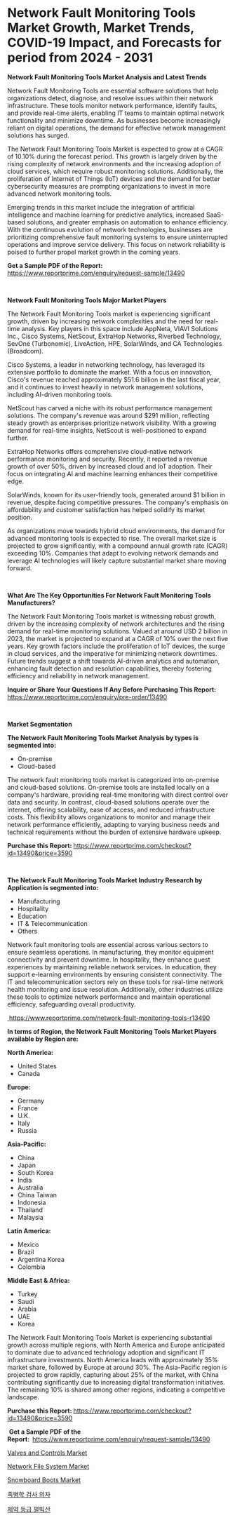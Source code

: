 <p><h1>Network Fault Monitoring Tools Market Growth, Market Trends, COVID-19 Impact, and Forecasts for period from 2024 - 2031</h1></p><p><strong>Network Fault Monitoring Tools Market Analysis and Latest Trends</strong></p>
<p><p>Network Fault Monitoring Tools are essential software solutions that help organizations detect, diagnose, and resolve issues within their network infrastructure. These tools monitor network performance, identify faults, and provide real-time alerts, enabling IT teams to maintain optimal network functionality and minimize downtime. As businesses become increasingly reliant on digital operations, the demand for effective network management solutions has surged.</p><p>The Network Fault Monitoring Tools Market is expected to grow at a CAGR of 10.10% during the forecast period. This growth is largely driven by the rising complexity of network environments and the increasing adoption of cloud services, which require robust monitoring solutions. Additionally, the proliferation of Internet of Things (IoT) devices and the demand for better cybersecurity measures are prompting organizations to invest in more advanced network monitoring tools.</p><p>Emerging trends in this market include the integration of artificial intelligence and machine learning for predictive analytics, increased SaaS-based solutions, and greater emphasis on automation to enhance efficiency. With the continuous evolution of network technologies, businesses are prioritizing comprehensive fault monitoring systems to ensure uninterrupted operations and improve service delivery. This focus on network reliability is poised to further propel market growth in the coming years.</p></p>
<p><strong>Get a Sample PDF of the Report:&nbsp;</strong> <a href="https://www.reportprime.com/enquiry/request-sample/13490">https://www.reportprime.com/enquiry/request-sample/13490</a></p>
<p>&nbsp;</p>
<p><strong>Network Fault Monitoring Tools Major Market Players</strong></p>
<p><p>The Network Fault Monitoring Tools market is experiencing significant growth, driven by increasing network complexities and the need for real-time analysis. Key players in this space include AppNeta, VIAVI Solutions Inc., Cisco Systems, NetScout, ExtraHop Networks, Riverbed Technology, SevOne (Turbonomic), LiveAction, HPE, SolarWinds, and CA Technologies (Broadcom).</p><p>Cisco Systems, a leader in networking technology, has leveraged its extensive portfolio to dominate the market. With a focus on innovation, Cisco's revenue reached approximately $51.6 billion in the last fiscal year, and it continues to invest heavily in network management solutions, including AI-driven monitoring tools.</p><p>NetScout has carved a niche with its robust performance management solutions. The company's revenue was around $291 million, reflecting steady growth as enterprises prioritize network visibility. With a growing demand for real-time insights, NetScout is well-positioned to expand further.</p><p>ExtraHop Networks offers comprehensive cloud-native network performance monitoring and security. Recently, it reported a revenue growth of over 50%, driven by increased cloud and IoT adoption. Their focus on integrating AI and machine learning enhances their competitive edge.</p><p>SolarWinds, known for its user-friendly tools, generated around $1 billion in revenue, despite facing competitive pressures. The company's emphasis on affordability and customer satisfaction has helped solidify its market position.</p><p>As organizations move towards hybrid cloud environments, the demand for advanced monitoring tools is expected to rise. The overall market size is projected to grow significantly, with a compound annual growth rate (CAGR) exceeding 10%. Companies that adapt to evolving network demands and leverage AI technologies will likely capture substantial market share moving forward.</p></p>
<p>&nbsp;</p>
<p><strong>What Are The Key Opportunities For Network Fault Monitoring Tools Manufacturers?</strong></p>
<p><p>The Network Fault Monitoring Tools market is witnessing robust growth, driven by the increasing complexity of network architectures and the rising demand for real-time monitoring solutions. Valued at around USD 2 billion in 2023, the market is projected to expand at a CAGR of 10% over the next five years. Key growth factors include the proliferation of IoT devices, the surge in cloud services, and the imperative for minimizing network downtimes. Future trends suggest a shift towards AI-driven analytics and automation, enhancing fault detection and resolution capabilities, thereby fostering efficiency and reliability in network management.</p></p>
<p><strong>Inquire or Share Your Questions If Any Before Purchasing This Report:</strong> <a href="https://www.reportprime.com/enquiry/pre-order/13490">https://www.reportprime.com/enquiry/pre-order/13490</a></p>
<p>&nbsp;</p>
<p><strong>Market Segmentation</strong></p>
<p><strong>The Network Fault Monitoring Tools Market Analysis by types is segmented into:</strong></p>
<p><ul><li>On-premise</li><li>Cloud-based</li></ul></p>
<p><p>The network fault monitoring tools market is categorized into on-premise and cloud-based solutions. On-premise tools are installed locally on a company's hardware, providing real-time monitoring with direct control over data and security. In contrast, cloud-based solutions operate over the internet, offering scalability, ease of access, and reduced infrastructure costs. This flexibility allows organizations to monitor and manage their network performance efficiently, adapting to varying business needs and technical requirements without the burden of extensive hardware upkeep.</p></p>
<p><strong>Purchase this Report:&nbsp;</strong><a href="https://www.reportprime.com/checkout?id=13490&price=3590">https://www.reportprime.com/checkout?id=13490&price=3590</a></p>
<p>&nbsp;</p>
<p><strong>The Network Fault Monitoring Tools Market Industry Research by Application is segmented into:</strong></p>
<p><ul><li>Manufacturing</li><li>Hospitality</li><li>Education</li><li>IT & Telecommunication</li><li>Others</li></ul></p>
<p><p>Network fault monitoring tools are essential across various sectors to ensure seamless operations. In manufacturing, they monitor equipment connectivity and prevent downtime. In hospitality, they enhance guest experiences by maintaining reliable network services. In education, they support e-learning environments by ensuring consistent connectivity. The IT and telecommunication sectors rely on these tools for real-time network health monitoring and issue resolution. Additionally, other industries utilize these tools to optimize network performance and maintain operational efficiency, safeguarding overall productivity.</p></p>
<p><a href="https://www.reportprime.com/network-fault-monitoring-tools-r13490">&nbsp;https://www.reportprime.com/network-fault-monitoring-tools-r13490</a></p>
<p><strong>In terms of Region, the Network Fault Monitoring Tools Market Players available by Region are:</strong></p>
<p>
    <p> <strong> North America: </strong>
        <ul>
            <li>United States</li>
            <li>Canada</li>
        </ul>
        </p> 
    <p> <strong> Europe: </strong>
        <ul>
            <li>Germany</li>
            <li>France</li>
            <li>U.K.</li>
            <li>Italy</li>
            <li>Russia</li>
        </ul>
        </p> 
    <p> <strong> Asia-Pacific: </strong>
        <ul>
            <li>China</li>
            <li>Japan</li>
            <li>South Korea</li>
            <li>India</li>
            <li>Australia</li>
            <li>China Taiwan</li>
            <li>Indonesia</li>
            <li>Thailand</li>
            <li>Malaysia</li>
        </ul>
        </p> 
    <p> <strong> Latin America: </strong>
        <ul>
            <li>Mexico</li>
            <li>Brazil</li>
            <li>Argentina Korea</li>
            <li>Colombia</li>
        </ul>
        </p> 
    <p> <strong> Middle East & Africa: </strong>
        <ul>
            <li>Turkey</li>
            <li>Saudi</li>
            <li>Arabia</li>
            <li>UAE</li>
            <li>Korea</li>
        </ul>
    </p>
    </p>
<p><p>The Network Fault Monitoring Tools Market is experiencing substantial growth across multiple regions, with North America and Europe anticipated to dominate due to advanced technology adoption and significant IT infrastructure investments. North America leads with approximately 35% market share, followed by Europe at around 30%. The Asia-Pacific region is projected to grow rapidly, capturing about 25% of the market, with China contributing significantly due to increasing digital transformation initiatives. The remaining 10% is shared among other regions, indicating a competitive landscape.</p></p>
<p><strong>Purchase this Report: </strong><a href="https://www.reportprime.com/checkout?id=13490&price=3590">https://www.reportprime.com/checkout?id=13490&price=3590</a></p>
<p>&nbsp;<strong>Get a Sample PDF of the Report:&nbsp;&nbsp;</strong><a href="https://www.reportprime.com/enquiry/request-sample/13490">https://www.reportprime.com/enquiry/request-sample/13490</a></p>
<p><strong></strong></p>
<p><p><a href="https://issuu.com/reportprime-2/docs/valves-and-controls-market-size-203_061a9bd5b08c4e">Valves and Controls Market</a></p><p><a href="https://github.com/WashimHussain441/Market-Research-Report-List-1/blob/main/network-file-system-market.md">Network File System Market</a></p><p><a href="https://www.linkedin.com/pulse/mapping-snowboard-boots-market-trends-challenges-breakthroughs-e1hnc?trackingId=yPeilTb7Rmy7AG734Jl4SQ%3D%3D">Snowboard Boots Market</a></p><p><a href="https://medium.com/@sheldondtickinson9867/podiatry-examination-chairs-market-%EC%9D%98-%EA%B8%80%EB%A1%9C%EB%B2%8C-%EC%8B%9C%EC%9E%A5-%EA%B0%9C%EC%9A%94%EB%8A%94-%EC%A0%84-%EC%84%B8%EA%B3%84-%EB%B0%8F-%EC%A3%BC%EC%9A%94-%EC%8B%9C%EC%9E%A5%EC%9D%98-%EC%82%B0%EC%97%85%EC%97%90-%EC%98%81%ED%96%A5%EC%9D%84-%EB%AF%B8%EC%B9%98%EB%8A%94-%EC%A3%BC%EC%9A%94-%ED%8A%B8%EB%A0%8C%EB%93%9C%EC%97%90-%EB%8C%80%ED%95%9C-%EB%8F%85%ED%8A%B9%ED%95%9C-%EA%B4%80%EC%A0%90%EC%9D%84-6b381f58df74?postPublishedType=initial">족병학 검사 의자</a></p><p><a href="https://medium.com/@dewayneber2023/%EA%B8%80%EB%A1%9C%EB%B2%8C-%EC%A0%9C%EC%95%BD-%EB%93%B1%EA%B8%89-%ED%92%80%EB%B9%85%EC%82%B0-%EC%8B%9C%EC%9E%A5-%EC%9D%91%EC%9A%A9-%EC%B5%9C%EC%A2%85-%EC%82%AC%EC%9A%A9%EC%9E%90-%EC%82%B0%EC%97%85-%EC%9C%A0%ED%98%95-%EC%9E%A5%EB%B9%84-%EB%B0%8F-%EC%A7%80%EC%97%AD%EC%97%90-%EB%8C%80%ED%95%9C-%EC%B4%88%EC%A0%90-%EB%B6%84%EC%84%9D-%EB%B0%8F-%EC%98%88%EC%B8%A1-2024-2031-ef360cb18bd0?postPublishedType=initial">제약 등급 펄빅산</a></p></p>